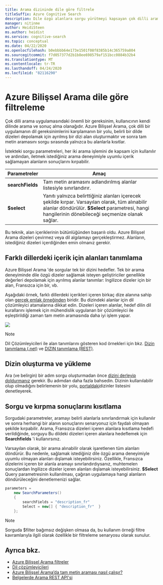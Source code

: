 ```yaml
---
title: Arama dizininde dile göre filtrele
titleSuffix: Azure Cognitive Search
description: Dile özgü alanlara sorgu yürütmeyi kapsayan çok dilli aramayı desteklemek için ölçütleri filtreleyin.
manager: nitinme
author: HeidiSteen
ms.author: heidist
ms.service: cognitive-search
ms.topic: conceptual
ms.date: 04/22/2020
ms.openlocfilehash: b0ebbbb64e173e1501f08f8385b14c365759a804
ms.sourcegitcommit: f7d057377d2b1b8ee698579af151bcc0884b32b4
ms.translationtype: MT
ms.contentlocale: tr-TR
ms.lasthandoff: 04/24/2020
ms.locfileid: "82116290"
---
```

# <a name="how-to-filter-by-language-in-azure-cognitive-search"></a>Azure Bilişsel Arama dile göre filtreleme 

Çok dilli arama uygulamasındaki önemli bir gereksinim, kullanıcının kendi dilinde arama ve sonuç alma olanağıdır. Azure Bilişsel Arama, çok dilli bir uygulamanın dil gereksinimlerini karşılamanın bir yolu, belirli bir dilde dizeleri depolamak için ayrılmış bir dizi alan oluşturmaktır ve sonra tam metin aramasını sorgu sırasında yalnızca bu alanlarla kısıtlar.

İstekteki sorgu parametreleri, her iki arama işlemini de kapsam için kullanılır ve ardından, iletmek istediğiniz arama deneyimiyle uyumlu içerik sağlamayan alanların sonuçlarını kırpabilir.

| Parametreler | Amaç |
|-----------|--------------|
| **searchFields** | Tam metin aramasını adlandırılmış alanlar listesiyle sınırlandırır. |
| **$select** | Yanıtı yalnızca belirttiğiniz alanları içerecek şekilde kırpar. Varsayılan olarak, tüm alınabilir alanlar döndürülür. **$Select** parametresi, hangi hangilerinin dönebileceği seçmenize olanak sağlar. |

Bu teknik, alan içeriklerinin bütünlüğünden başarılı oldu. Azure Bilişsel Arama dizeleri çevirmez veya dil algılamayı gerçekleştirmez. Alanların, istediğiniz dizeleri içerdiğinden emin olmanız gerekir.

## <a name="define-fields-for-content-in-different-languages"></a>Farklı dillerdeki içerik için alanları tanımlama

Azure Bilişsel Arama 'de sorgular tek bir dizini hedefler. Tek bir arama deneyiminde dile özgü dizeler sağlamak isteyen geliştiriciler genellikle değerleri depolamak için ayrılmış alanlar tanımlar: Ingilizce dizeler için bir alan, Fransızca için bir, vb. 

Aşağıdaki örnek, farklı dillerdeki içerikleri içeren birkaç dize alanına sahip olan [gerçek emlak örneğinden](search-get-started-portal.md) biridir. Bu dizindeki alanlar için dil çözümleyici atamalarına dikkat edin. Dizeleri içeren alanlar, hedef dilin dil kurallarını işlemek için mühendislik uygulanan bir çözümleyici ile eşleştirildiği zaman tam metin aramasında daha iyi işlem yapar.

  ![](./media/search-filters-language/lang-fields.png)

> [!Note]
> Dil Çözümleyicileri ile alan tanımlarını gösteren kod örnekleri için bkz. [Dizin tanımlama (.net)](https://docs.microsoft.com/azure/search/search-create-index-dotnet) ve [DIZIN tanımlama (REST)](search-create-index-rest-api.md).

## <a name="build-and-load-an-index"></a>Dizin oluşturma ve yükleme

Ara (ve belirgin) bir adım sorgu oluşturmadan önce [dizini derleyip doldurmanız](https://docs.microsoft.com/azure/search/search-create-index-dotnet) gerekir. Bu adımdan daha fazla bahsedin. Dizinin kullanılabilir olup olmadığını belirlemenin bir yolu, [portaldaki](https://portal.azure.com)dizinler listesini denetleyerek.

## <a name="constrain-the-query-and-trim-results"></a>Sorgu ve kırpma sonuçlarını kısıtlama

Sorgudaki parametreler, aramayı belirli alanlarla sınırlandırmak için kullanılır ve sonra herhangi bir alanın sonuçlarını senaryonuz için faydalı olmayan şekilde kırpabilir. Arama, Fransızca dizeleri içeren alanlara kısıtlama hedefi verildiğinde, sorguyu Bu dildeki dizeleri içeren alanlara hedeflemek için **Searchfields** 'i kullanırsınız. 

Varsayılan olarak, bir arama alınabilir olarak işaretlenen tüm alanları döndürür. Bu nedenle, sağlamak istediğiniz dile özgü arama deneyimiyle uyumlu olmayan alanları dışlamak isteyebilirsiniz. Özellikle, Fransızca dizelerini içeren bir alanla aramayı sınırlandırdıysanız, muhtemelen sonuçlardan Ingilizce dizeler içeren alanları dışlamak isteyebilirsiniz. **$Select** Query parametresinin kullanılması, çağıran uygulamaya hangi alanların döndürüleceğini denetlemenizi sağlar.

```csharp
parameters =
    new SearchParameters()
    {
        searchFields = "description_fr" 
        Select = new[] { "description_fr"  }
    };
```
> [!Note]
> Sorguda $filter bağımsız değişken olmasa da, bu kullanım örneği filtre kavramlarıyla ilgili olarak özellikle bir filtreleme senaryosu olarak sunulur.

## <a name="see-also"></a>Ayrıca bkz.

+ [Azure Bilişsel Arama filtreler](search-filters.md)
+ [Dil çözümleyicileri](https://docs.microsoft.com/rest/api/searchservice/language-support)
+ [Azure Bilişsel Arama’da tam metin araması nasıl çalışır?](search-lucene-query-architecture.md)
+ [Belgelerde Arama REST API'si](https://docs.microsoft.com/rest/api/searchservice/search-documents)

